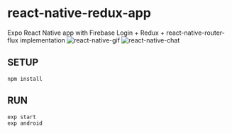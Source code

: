 # react-native-redux-app
Expo React Native app with Firebase Login + Redux + react-native-router-flux implementation
![react-native-gif](https://media.giphy.com/media/uAO1ktQBWqI4HwepYS/giphy.gif)
![react-native-chat](https://media.giphy.com/media/i4xCi0hVuyHAdIeOrw/giphy.gif)



## SETUP
`npm install`


## RUN
```
exp start
exp android
```
